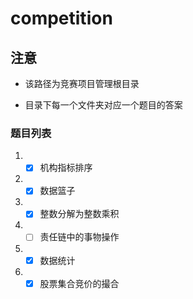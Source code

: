# competition

## 注意

- 该路径为竞赛项目管理根目录

- 目录下每一个文件夹对应一个题目的答案

### 题目列表

1. - [x] 机构指标排序

2. - [x] 数据篮子
3. - [x] 整数分解为整数乘积
4. - [ ] 责任链中的事物操作
5. - [x]  数据统计
6. - [x] 股票集合竞价的撮合